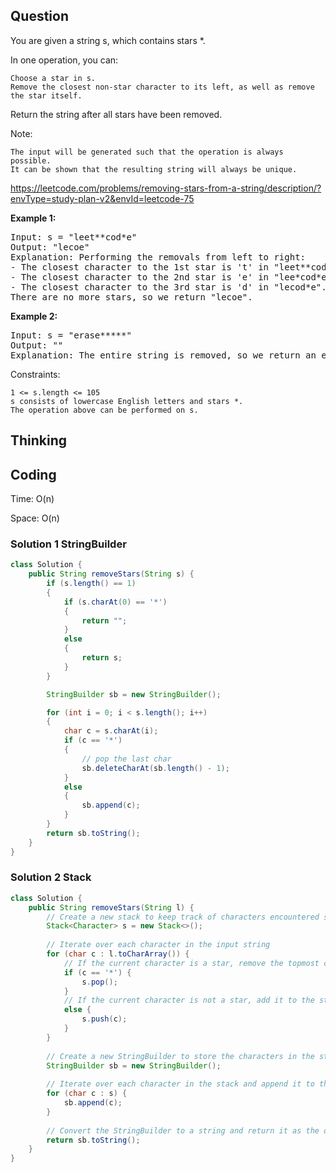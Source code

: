 ## Question
You are given a string s, which contains stars *.

In one operation, you can:

    Choose a star in s.
    Remove the closest non-star character to its left, as well as remove the star itself.

Return the string after all stars have been removed.

Note:

    The input will be generated such that the operation is always possible.
    It can be shown that the resulting string will always be unique.

https://leetcode.com/problems/removing-stars-from-a-string/description/?envType=study-plan-v2&envId=leetcode-75

**Example 1:**
<pre>
Input: s = "leet**cod*e"
Output: "lecoe"
Explanation: Performing the removals from left to right:
- The closest character to the 1st star is 't' in "leet**cod*e". s becomes "lee*cod*e".
- The closest character to the 2nd star is 'e' in "lee*cod*e". s becomes "lecod*e".
- The closest character to the 3rd star is 'd' in "lecod*e". s becomes "lecoe".
There are no more stars, so we return "lecoe".
</pre>

**Example 2:**
<pre>
Input: s = "erase*****"
Output: ""
Explanation: The entire string is removed, so we return an empty string.
</pre>

Constraints:

    1 <= s.length <= 105
    s consists of lowercase English letters and stars *.
    The operation above can be performed on s.


## Thinking

## Coding
Time: O(n)

Space: O(n)

### Solution 1 StringBuilder
```java
class Solution {
    public String removeStars(String s) {
        if (s.length() == 1)
        {
            if (s.charAt(0) == '*')
            {
                return "";
            }
            else
            {
                return s;
            }
        }

        StringBuilder sb = new StringBuilder();

        for (int i = 0; i < s.length(); i++)
        {
            char c = s.charAt(i);
            if (c == '*')
            {
                // pop the last char
                sb.deleteCharAt(sb.length() - 1);
            }
            else
            {
                sb.append(c);
            }
        }
        return sb.toString();
    }
}
```

### Solution 2 Stack
```java
class Solution {
    public String removeStars(String l) {
        // Create a new stack to keep track of characters encountered so far
        Stack<Character> s = new Stack<>();
        
        // Iterate over each character in the input string
        for (char c : l.toCharArray()) {
            // If the current character is a star, remove the topmost character from the stack
            if (c == '*') {
                s.pop();
            }
            // If the current character is not a star, add it to the stack
            else {
                s.push(c);
            }
        }
        
        // Create a new StringBuilder to store the characters in the stack
        StringBuilder sb = new StringBuilder();
        
        // Iterate over each character in the stack and append it to the StringBuilder
        for (char c : s) {
            sb.append(c);
        }
        
        // Convert the StringBuilder to a string and return it as the output
        return sb.toString();
    }
}

```